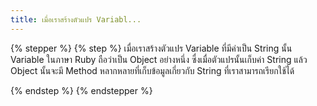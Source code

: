 ```yaml
---
title: เมื่อเราสร้างตัวแปร Variabl...
---
```


{% stepper %}
{% step %}
เมื่อเราสร้างตัวแปร Variable ที่มีค่าเป็น String นั้น Variable ในภาษา Ruby ถือว่าเป็น Object อย่างหนึ่ง ซื่งเมื่อตัวแปรนั้นเก็บค่า String แล้ว Object นั้นจะมี Method หลากหลายที่เก็บข้อมูลเกี่ยวกับ String ที่เราสามารถเรียกใช้ได้


{% endstep %}
{% endstepper %}
